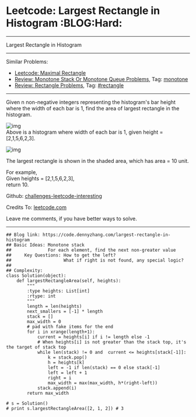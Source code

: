 # Leetcode: Largest Rectangle in Histogram     :BLOG:Hard:


---

Largest Rectangle in Histogram  

---

Similar Problems:  
-   [Leetcode: Maximal Rectangle](https://code.dennyzhang.com/maximal-rectangle)
-   [Review: Monotone Stack Or Monotone Queue Problems](https://code.dennyzhang.com/review-monotone), Tag: [monotone](https://code.dennyzhang.com/tag/monotone)
-   [Review: Rectangle Problems](https://code.dennyzhang.com/review-rectangle), Tag: [#rectangle](https://code.dennyzhang.com/tag/rectangle)

---

Given n non-negative integers representing the histogram's bar height where the width of each bar is 1, find the area of largest rectangle in the histogram.  

![img](//raw.githubusercontent.com/DennyZhang/challenges-leetcode-interesting/master/images/histogram.png)  
Above is a histogram where width of each bar is 1, given height = [2,1,5,6,2,3].  

![img](//raw.githubusercontent.com/DennyZhang/challenges-leetcode-interesting/master/images/histogram_area.png)  

The largest rectangle is shown in the shaded area, which has area = 10 unit.  

For example,  
Given heights = [2,1,5,6,2,3],  
return 10.  

Github: [challenges-leetcode-interesting](https://github.com/DennyZhang/challenges-leetcode-interesting/tree/master/problems/largest-rectangle-in-histogram)  

Credits To: [leetcode.com](https://leetcode.com/problems/largest-rectangle-in-histogram/description/)  

Leave me comments, if you have better ways to solve.  

---

    ## Blog link: https://code.dennyzhang.com/largest-rectangle-in-histogram
    ## Basic Ideas: Monotone stack
    ##              For each element, find the next non-greater value
    ##     Key Questions: How to get the left?
    ##                    What if right is not found, any special logic?
    ##
    ## Complexity:
    class Solution(object):
        def largestRectangleArea(self, heights):
            """
            :type heights: List[int]
            :rtype: int
            """
            length = len(heights)
            next_smallers = [-1] * length
            stack = []
            max_width = 0
            # pad with fake items for the end
            for i in xrange(length+1):
                current = heights[i] if i != length else -1
                # When heights[i] is not greater than the stack top, it's the target of stack top
                while len(stack) != 0 and  current <= heights[stack[-1]]:
                    k = stack.pop()
                    h = heights[k]
                    left = -1 if len(stack) == 0 else stack[-1]
                    left = left + 1
                    right = i
                    max_width = max(max_width, h*(right-left))
                stack.append(i)
            return max_width
    
    # s = Solution()
    # print s.largestRectangleArea([2, 1, 2]) # 3